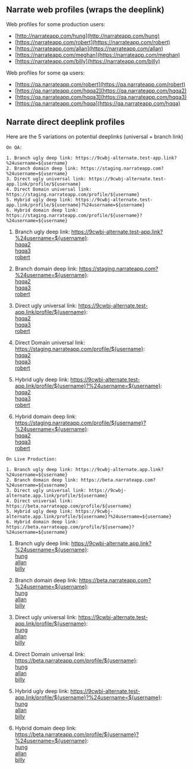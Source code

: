 ## Narrate web profiles (wraps the deeplink)

Web profiles for some production users:  

- [http://narrateapp.com/hung](http://narrateapp.com/hung)
- [https://narrateapp.com/robert](https://narrateapp.com/robert)
- [https://narrateapp.com/allan](https://narrateapp.com/allan)
- [https://narrateapp.com/meghan](https://narrateapp.com/meghan)
- [https://narrateapp.com/billy](https://narrateapp.com/billy)
 
 
Web profiles for some qa users:  

- [https://qa.narrateapp.com/robert](https://qa.narrateapp.com/robert)
- [https://qa.narrateapp.com/hqqa2](https://qa.narrateapp.com/hqqa2)
- [https://qa.narrateapp.com/hqqa3](https://qa.narrateapp.com/hqqa3)
- [https://qa.narrateapp.com/hqqa](https://qa.narrateapp.com/hqqa)
 
 
## Narrate direct deeplink profiles
 Here are the 5 variations on potential deeplinks (universal + branch link)

```
On QA: 

1. Branch ugly deep link: https://9cwbj-alternate.test-app.link?%24username=${username}
2. Branch domain deep link: https://staging.narrateapp.com?%24username=${username}
3. Direct ugly universal link: https://9cwbj-alternate.test-app.link/profile/${username}
4. Direct Domain universal link: https://staging.narrateapp.com/profile/${username}
5. Hybrid ugly deep link: https://9cwbj-alternate.test-app.link/profile/${username}?%24username=${username}
6. Hybrid domain deep link: https://staging.narrateapp.com/profile/${username}?%24username=${username}
```


1. Branch ugly deep link: https://9cwbj-alternate.test-app.link?%24username=${username}:  
   [hqqa2](https://9cwbj-alternate.test-app.link?%24username=hqqa2)  
   [hqqa3](https://9cwbj-alternate.test-app.link?%24username=hqqa3)  
   [robert](https://9cwbj-alternate.test-app.link?%24username=robert)  
   
2. Branch domain deep link: https://staging.narrateapp.com?%24username=${username}:  
   [hqqa2](https://staging.narrateapp.com?%24username=hqqa2)  
   [hqqa3](https://staging.narrateapp.com?%24username=hqqa3)  
   [robert](https://staging.narrateapp.com?%24username=robert)  
   
3. Direct ugly universal link: https://9cwbj-alternate.test-app.link/profile/${username}:  
   [hqqa2](https://9cwbj-alternate.test-app.link/profile/hqqa2)  
   [hqqa3](https://9cwbj-alternate.test-app.link/profile/hqqa3)  
   [robert](https://9cwbj-alternate.test-app.link/profile/robert)  


4. Direct Domain universal link: https://staging.narrateapp.com/profile/${username}:  
   [hqqa2](https://staging.narrateapp.com/profile/hqqa2)  
   [hqqa3](https://staging.narrateapp.com/profile/hqqa3)  
   [robert](https://staging.narrateapp.com/profile/robert)  

5. Hybrid ugly deep link: https://9cwbj-alternate.test-app.link/profile/${username}?%24username=${username}:  
   [hqqa2](https://staging.narrateapp.com/profile/hqqa2?%24username=hqqa2)  
   [hqqa3](https://staging.narrateapp.com/profile/hqqa3?%24username=hqqa3)  
   [robert](https://staging.narrateapp.com/profile/robert?%24username=robert)   

6. Hybrid domain deep link: https://staging.narrateapp.com/profile/${username}?%24username=${username}:  
   [hqqa2](https://staging.narrateapp.com/profile/hqqa2?%24username=hqqa2)  
   [hqqa3](https://staging.narrateapp.com/profile/hqqa3?%24username=hqqa3)  
   [robert](https://staging.narrateapp.com/profile/robert?%24username=robert)  
   
   
``` 
On Live Production:

1. Branch ugly deep link: https://9cwbj-alternate.app.link?%24username=${username}
2. Branch domain deep link: https://beta.narrateapp.com?%24username=${username}
3. Direct ugly universal link: https://9cwbj-alternate.app.link/profile/${username}
4. Direct universal link: https://beta.narrateapp.com/profile/${username}
5. Hybrid ugly deep link: https://9cwbj-alternate.app.link/profile/${username}?%24username=${username}
6. Hybrid domain deep link: https://beta.narrateapp.com/profile/${username}?%24username=${username}
```
1. Branch ugly deep link: https://9cwbj-alternate.app.link?%24username=${username}:  
   [hung](https://9cwbj-alternate.app.link?%24username=hung)  
   [allan](https://9cwbj-alternate.app.link?%24username=allan)  
   [billy](https://9cwbj-alternate.app.link?%24username=billy)  
   
2. Branch domain deep link: https://beta.narrateapp.com?%24username=${username}:  
   [hung](https://beta.narrateapp.com?%24username=hung)  
   [allan](https://beta.narrateapp.com?%24username=allan)  
   [billy](https://beta.narrateapp.com?%24username=billy)  
   
3. Direct ugly universal link: https://9cwbj-alternate.test-app.link/profile/${username}:  
   [hung](https://9cwbj-alternate.app.link/profile/hung)  
   [allan](https://9cwbj-alternate.app.link/profile/allan)  
   [billy](https://9cwbj-alternate.app.link/profile/billy)  


4. Direct Domain universal link: https://beta.narrateapp.com/profile/${username}:  
   [hung](https://beta.narrateapp.com/profile/hung)  
   [allan](https://beta.narrateapp.com/profile/allan)  
   [billy](https://beta.narrateapp.com/profile/billy)  

5. Hybrid ugly deep link: https://9cwbj-alternate.test-app.link/profile/${username}?%24username=${username}:  
   [hung](https:///9cwbj-alternate.app.link/profile/hung?%24username=hung)  
   [allan](https:///9cwbj-alternate.app.link/profile/allan?%24username=allan)  
   [billy](https:///9cwbj-alternate.app.link/profile/billy?%24username=billy)  

6. Hybrid domain deep link: https://beta.narrateapp.com/profile/${username}?%24username=${username}:  
   [hung](https://beta.narrateapp.com/profile/hung?%24username=hung)  
   [allan](https://beta.narrateapp.com/profile/allan?%24username=allan)  
   [billy](https://beta.narrateapp.com/profile/billy?%24username=billy)  
